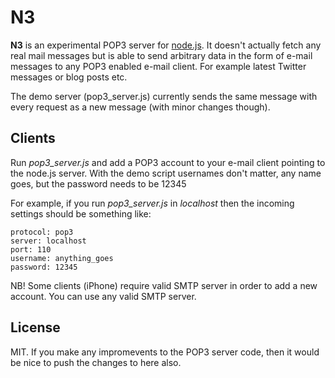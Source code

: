 N3
====

**N3** is an experimental POP3 server for [node.js](http://nodejs.org). It doesn't actually fetch any real mail messages but is able to send arbitrary data in the form of e-mail messages to any POP3 enabled e-mail client. For example latest Twitter messages or blog posts etc.

The demo server (pop3_server.js) currently sends the same message with every request as a new message (with minor changes though).

Clients
-------

Run *pop3_server.js* and add a POP3 account to your e-mail client pointing to the node.js server. With the demo script usernames don't matter, any name goes, but the password needs to be 12345

For example, if you run *pop3_server.js* in *localhost* then the incoming settings should be something like:

    protocol: pop3
    server: localhost
    port: 110
    username: anything_goes
    password: 12345
    
NB! Some clients (iPhone) require valid SMTP server in order to add a new account. You can use any valid SMTP server.

License
-------

MIT. If you make any impromevents to the POP3 server code, then it would be nice to push the changes to here also.